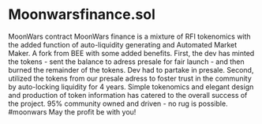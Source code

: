 # Moonwarsfinance.sol
MoonWars contract
MoonWars finance is a mixture of RFI tokenomics with the added function of auto-liquidity generating and Automated Market Maker. A fork from BEE with some added benefits.
First, the dev has minted the tokens - sent the balance to adress presale for fair launch - and then burned the remainder of the tokens. Dev had to partake in presale.
Second, utilized the tokens from our presale adress to foster trust in the community by auto-locking liquidity for 4 years.
Simple tokenomics and elegant design and production of token information has catered to the overall success of the project.
95% community owned and driven - no rug is possible. 
#moonwars May the profit be with you!
